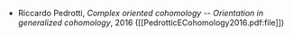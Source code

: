 

* Riccardo Pedrotti, _Complex oriented cohomology -- Orientation in generalized cohomology_, 2016 ([[PedrotticECohomology2016.pdf:file]])
